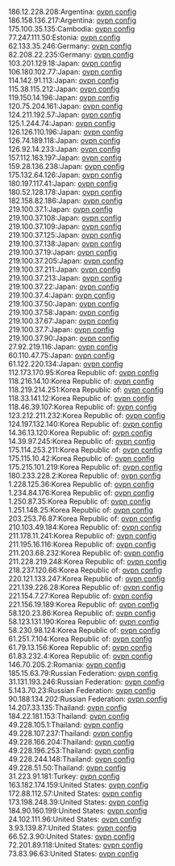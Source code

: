 186.12.228.208:Argentina: [ovpn config](vpn/186_12_228_208.ovpn)  
186.158.136.217:Argentina: [ovpn config](vpn/186_158_136_217.ovpn)  
175.100.35.135:Cambodia: [ovpn config](vpn/175_100_35_135.ovpn)  
77.247.111.50:Estonia: [ovpn config](vpn/77_247_111_50.ovpn)  
62.133.35.246:Germany: [ovpn config](vpn/62_133_35_246.ovpn)  
82.208.22.235:Germany: [ovpn config](vpn/82_208_22_235.ovpn)  
103.201.129.18:Japan: [ovpn config](vpn/103_201_129_18.ovpn)  
106.180.102.77:Japan: [ovpn config](vpn/106_180_102_77.ovpn)  
114.142.91.113:Japan: [ovpn config](vpn/114_142_91_113.ovpn)  
115.38.115.212:Japan: [ovpn config](vpn/115_38_115_212.ovpn)  
119.150.14.196:Japan: [ovpn config](vpn/119_150_14_196.ovpn)  
120.75.204.161:Japan: [ovpn config](vpn/120_75_204_161.ovpn)  
124.211.192.57:Japan: [ovpn config](vpn/124_211_192_57.ovpn)  
125.1.244.74:Japan: [ovpn config](vpn/125_1_244_74.ovpn)  
126.126.110.196:Japan: [ovpn config](vpn/126_126_110_196.ovpn)  
126.74.189.118:Japan: [ovpn config](vpn/126_74_189_118.ovpn)  
126.92.14.233:Japan: [ovpn config](vpn/126_92_14_233.ovpn)  
157.112.163.197:Japan: [ovpn config](vpn/157_112_163_197.ovpn)  
159.28.136.238:Japan: [ovpn config](vpn/159_28_136_238.ovpn)  
175.132.64.126:Japan: [ovpn config](vpn/175_132_64_126.ovpn)  
180.197.117.41:Japan: [ovpn config](vpn/180_197_117_41.ovpn)  
180.52.128.178:Japan: [ovpn config](vpn/180_52_128_178.ovpn)  
182.158.82.186:Japan: [ovpn config](vpn/182_158_82_186.ovpn)  
219.100.37.1:Japan: [ovpn config](vpn/219_100_37_1.ovpn)  
219.100.37.108:Japan: [ovpn config](vpn/219_100_37_108.ovpn)  
219.100.37.109:Japan: [ovpn config](vpn/219_100_37_109.ovpn)  
219.100.37.125:Japan: [ovpn config](vpn/219_100_37_125.ovpn)  
219.100.37.138:Japan: [ovpn config](vpn/219_100_37_138.ovpn)  
219.100.37.19:Japan: [ovpn config](vpn/219_100_37_19.ovpn)  
219.100.37.205:Japan: [ovpn config](vpn/219_100_37_205.ovpn)  
219.100.37.211:Japan: [ovpn config](vpn/219_100_37_211.ovpn)  
219.100.37.213:Japan: [ovpn config](vpn/219_100_37_213.ovpn)  
219.100.37.22:Japan: [ovpn config](vpn/219_100_37_22.ovpn)  
219.100.37.4:Japan: [ovpn config](vpn/219_100_37_4.ovpn)  
219.100.37.50:Japan: [ovpn config](vpn/219_100_37_50.ovpn)  
219.100.37.58:Japan: [ovpn config](vpn/219_100_37_58.ovpn)  
219.100.37.67:Japan: [ovpn config](vpn/219_100_37_67.ovpn)  
219.100.37.7:Japan: [ovpn config](vpn/219_100_37_7.ovpn)  
219.100.37.90:Japan: [ovpn config](vpn/219_100_37_90.ovpn)  
27.92.219.116:Japan: [ovpn config](vpn/27_92_219_116.ovpn)  
60.110.47.75:Japan: [ovpn config](vpn/60_110_47_75.ovpn)  
61.122.220.134:Japan: [ovpn config](vpn/61_122_220_134.ovpn)  
112.173.170.95:Korea Republic of: [ovpn config](vpn/112_173_170_95.ovpn)  
118.216.14.10:Korea Republic of: [ovpn config](vpn/118_216_14_10.ovpn)  
118.219.214.251:Korea Republic of: [ovpn config](vpn/118_219_214_251.ovpn)  
118.33.141.12:Korea Republic of: [ovpn config](vpn/118_33_141_12.ovpn)  
118.46.39.107:Korea Republic of: [ovpn config](vpn/118_46_39_107.ovpn)  
123.212.211.232:Korea Republic of: [ovpn config](vpn/123_212_211_232.ovpn)  
124.197.132.140:Korea Republic of: [ovpn config](vpn/124_197_132_140.ovpn)  
14.36.13.120:Korea Republic of: [ovpn config](vpn/14_36_13_120.ovpn)  
14.39.97.245:Korea Republic of: [ovpn config](vpn/14_39_97_245.ovpn)  
175.114.253.211:Korea Republic of: [ovpn config](vpn/175_114_253_211.ovpn)  
175.115.10.42:Korea Republic of: [ovpn config](vpn/175_115_10_42.ovpn)  
175.215.101.219:Korea Republic of: [ovpn config](vpn/175_215_101_219.ovpn)  
180.233.228.2:Korea Republic of: [ovpn config](vpn/180_233_228_2.ovpn)  
1.228.125.36:Korea Republic of: [ovpn config](vpn/1_228_125_36.ovpn)  
1.234.84.176:Korea Republic of: [ovpn config](vpn/1_234_84_176.ovpn)  
1.250.87.35:Korea Republic of: [ovpn config](vpn/1_250_87_35.ovpn)  
1.251.148.25:Korea Republic of: [ovpn config](vpn/1_251_148_25.ovpn)  
203.253.76.87:Korea Republic of: [ovpn config](vpn/203_253_76_87.ovpn)  
210.103.49.184:Korea Republic of: [ovpn config](vpn/210_103_49_184.ovpn)  
211.178.11.241:Korea Republic of: [ovpn config](vpn/211_178_11_241.ovpn)  
211.195.16.116:Korea Republic of: [ovpn config](vpn/211_195_16_116.ovpn)  
211.203.68.232:Korea Republic of: [ovpn config](vpn/211_203_68_232.ovpn)  
211.228.219.248:Korea Republic of: [ovpn config](vpn/211_228_219_248.ovpn)  
218.237.120.66:Korea Republic of: [ovpn config](vpn/218_237_120_66.ovpn)  
220.121.133.247:Korea Republic of: [ovpn config](vpn/220_121_133_247.ovpn)  
221.139.226.28:Korea Republic of: [ovpn config](vpn/221_139_226_28.ovpn)  
221.154.7.27:Korea Republic of: [ovpn config](vpn/221_154_7_27.ovpn)  
221.156.19.189:Korea Republic of: [ovpn config](vpn/221_156_19_189.ovpn)  
58.120.23.86:Korea Republic of: [ovpn config](vpn/58_120_23_86.ovpn)  
58.123.131.190:Korea Republic of: [ovpn config](vpn/58_123_131_190.ovpn)  
58.230.98.124:Korea Republic of: [ovpn config](vpn/58_230_98_124.ovpn)  
61.251.7.104:Korea Republic of: [ovpn config](vpn/61_251_7_104.ovpn)  
61.79.13.156:Korea Republic of: [ovpn config](vpn/61_79_13_156.ovpn)  
61.83.232.4:Korea Republic of: [ovpn config](vpn/61_83_232_4.ovpn)  
146.70.205.2:Romania: [ovpn config](vpn/146_70_205_2.ovpn)  
185.15.63.79:Russian Federation: [ovpn config](vpn/185_15_63_79.ovpn)  
31.131.193.246:Russian Federation: [ovpn config](vpn/31_131_193_246.ovpn)  
5.143.70.23:Russian Federation: [ovpn config](vpn/5_143_70_23.ovpn)  
90.188.134.202:Russian Federation: [ovpn config](vpn/90_188_134_202.ovpn)  
14.207.33.135:Thailand: [ovpn config](vpn/14_207_33_135.ovpn)  
184.22.181.153:Thailand: [ovpn config](vpn/184_22_181_153.ovpn)  
49.228.105.1:Thailand: [ovpn config](vpn/49_228_105_1.ovpn)  
49.228.107.237:Thailand: [ovpn config](vpn/49_228_107_237.ovpn)  
49.228.166.204:Thailand: [ovpn config](vpn/49_228_166_204.ovpn)  
49.228.196.253:Thailand: [ovpn config](vpn/49_228_196_253.ovpn)  
49.228.244.148:Thailand: [ovpn config](vpn/49_228_244_148.ovpn)  
49.228.51.50:Thailand: [ovpn config](vpn/49_228_51_50.ovpn)  
31.223.91.181:Turkey: [ovpn config](vpn/31_223_91_181.ovpn)  
163.182.174.159:United States: [ovpn config](vpn/163_182_174_159.ovpn)  
172.88.112.57:United States: [ovpn config](vpn/172_88_112_57.ovpn)  
173.198.248.39:United States: [ovpn config](vpn/173_198_248_39.ovpn)  
184.90.160.199:United States: [ovpn config](vpn/184_90_160_199.ovpn)  
24.102.111.96:United States: [ovpn config](vpn/24_102_111_96.ovpn)  
3.93.139.87:United States: [ovpn config](vpn/3_93_139_87.ovpn)  
66.52.3.90:United States: [ovpn config](vpn/66_52_3_90.ovpn)  
72.201.89.118:United States: [ovpn config](vpn/72_201_89_118.ovpn)  
73.83.96.63:United States: [ovpn config](vpn/73_83_96_63.ovpn)  
